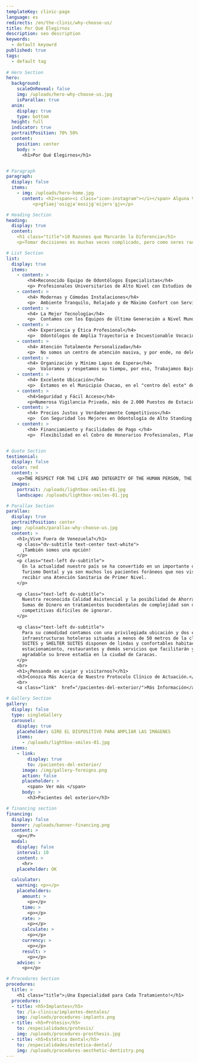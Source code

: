 ```yaml
---
templateKey: clinic-page
language: es
redirects: /en/the-clinic/why-choose-us/
title: Por Qué Elegirnos
description: seo description
keywords:
  - default keyowrd
published: true
tags:
  - default tag
  
# Hero Section 
hero:
  background:
    scaleOnReveal: false
    img: /uploads/hero-why-choose-us.jpg
    isParallax: true
  anim:
    display: true
    type: bottom
  height: full
  indicator: true
  portraitPosition: 70% 50%
  content:
    position: center
    body: >
      <h1>Por Qué Elegirnos</h1>


# Paragraph
paragraph:
  display: false
  items:
    - img: /uploads/hero-home.jpg
      content: <h2><span><i class="icon-instagram"></i></span> Alguna Vaina</h2>
          <p>gfiaej'osigja'eosijg'eijers'gjv</p>

# Heading Section
heading:
  display: true
  content:
    <h1 class="title">10 Razones que Marcarán la Diferencia</h1>
    <p>Tomar decisiones es muchas veces complicado, pero como seres racionales que somos, siempre nos decantaremos por aquella alternativa, que a priori; maximice nuestro bienestar personal.</p>

# List Section
list:
  display: true
  items:
    - content: >
        <h4>Reconocido Equipo de Odontólogos Especialistas</h4>
        <p> Profesionales Universitarios de Alto Nivel con Estudios de Postgrado en las diferentes ramas de la Odontología Clínica. Todas las Especialidades en el Mismo Lugar.</p>
    - content: >
        <h4> Modernas y Cómodas Instalaciones</h4>
        <p>  Ambiente Tranquilo, Relajado y de Máximo Confort con Servicio de Internet (zona Wi-Fi). Consultorios Privados y Totalmente Independientes.</p>
    - content: >
        <h4> La Mejor Tecnología</h4>
        <p>  Contamos con los Equipos de Última Generación a Nivel Mundial. Siempre estamos a la Vanguardia en Innovación Odontológica.</p>
    - content: >
        <h4> Experiencia y Ética Profesional</h4>
        <p>  Odontólogos de Amplia Trayectoria e Incuestionable Vocación. Un Equipo Humano Verdaderamente Comprometido con lo que Hace.</p>
    - content: >
        <h4> Atención Totalmente Personalizada</h4>
        <p>  No somos un centro de atención masiva, y por ende, no delegamos funciones. Usted Será Siempre Atendido por Su Especialista de Confianza.</p>
    - content: >
        <h4> Organización y Mínimo Lapso de Espera</h4>
        <p>  Valoramos y respetamos su tiempo, por eso, Trabajamos Bajo un Sistema de Previa Cita que nos permite Optimizar Nuestro Servicio.</p>
    - content: >
        <h4> Excelente Ubicación</h4>
        <p>  Estamos en el Municipio Chacao, en el "centro del este" de la Ciudad Capital, dentro de un Complejo Urbanístico Empresarial de gran actividad económica y comercial.</p>
    - content: >
        <h4>Seguridad y Fácil Acceso</h4>
        <p>Numerosa Vigilancia Privada, más de 2.000 Puestos de Estacionamiento a su disposición y entrada peatonal desde el Sistema Subterráneo Metro de Caracas.</p>
    - content: >
        <h4> Precios Justos y Verdaderamente Competitivos</h4>
        <p>  Con Seguridad los Mejores en Odontología de Alto Standing.</p>
    - content: >
        <h4> Financiamiento y Facilidades de Pago </h4>
        <p>  Flexibilidad en el Cobro de Honorarios Profesionales, Planes Especiales de Financiamiento y Punto de Venta Comercial para el pago con Tarjetas de Débito y Crédito.</p>


# Quote Section
testimonial:
  display: false
  color: red
  content: >
    <p>THE RESPECT FOR THE LIFE AND INTEGRITY OF THE HUMAN PERSON, THE PROMOTION AND PRESERVATION OF HEALTH, AS A COMPONENT OF DEVELOPMENT AND SOCIAL WELFARE, AND ITS EFFECTIVE PROJECTION TO THE COMMUNITY; CONSTITUTE IN ALL CIRCUMSTANCES THE PRINCIPAL DUTY OF THE DENTIST".</p>
  images:
    portrait: /uploads/lightbox-smiles-01.jpg
    landscape: /uploads/lightbox-smiles-01.jpg

# Parallax Section
parallax:
  display: true
  portraitPosition: center
  img: /uploads/parallax-why-choose-us.jpg
  content: >
    <h1>¿Vive Fuera de Venezuela?</h1>
    <p class="dv-subtitle text-center text-white">
      ¡También somos una opción!
    </p>
    <p class="text-left dv-subtitle">
      En la actualidad nuestro país se ha convertido en un importante destino de
      Turismo Dental y ya son muchos los pacientes foráneos que nos visitan para
      recibir una Atención Sanitaria de Primer Nivel.
    </p>
    
    <p class="text-left dv-subtitle">
      Nuestra reconocida Calidad Asistencial y la posibilidad de Ahorrar Grandes
      Sumas de Dinero en tratamientos bucodentales de complejidad son dos ventajas
      competitivas difíciles de ignorar.
    </p>
    
    <p class="text-left dv-subtitle">
      Para su comodidad contamos con una privilegiada ubicación y dos excelentes
      infraestructuras hoteleras situadas a menos de 50 metros de la clínica. CHACAO
      SUITES y SHELTER SUITES disponen de lindas y confortables habitaciones,
      estacionamiento, restaurantes y demás servicios que facilitarán y harán
      agradable su breve estadía en la ciudad de Caracas.
    </p>
    <br>
    <h1>¿Pensando en viajar y visitarnos?</h1>
    <h3>Conozca Más Acerca de Nuestro Protocolo Clínico de Actuación.</h3>
    <br>
    <a class="link"  href="/pacientes-del-exterior/">Más Información</a>

# Gallery Section
gallery:
  display: false
  type: singleGallery
  carousel:
    display: true
    placeholder: GIRE EL DISPOSITIVO PARA AMPLIAR LAS IMÁGENES
    items:
      - /uploads/lightbox-smiles-01.jpg
  items:
    - link:
        display: true
        to: /pacientes-del-exterior/
      image: /img/gallery-foreigns.png
      action: false
      placeholder: >
        <span> Ver más </span>
      body: >
        <h3>Pacientes del exterior</h3>

# financing section
financing:
  display: false
  banner: /uploads/banner-financing.png
  content: >
    <p></P>
  modal:
    display: false
    interval: 10
    content: >
      <hr>
    placeholder: OK

  calculator:
    warning: <p></p>
    placeholders:
      amount: >
        <p></p>
      time: >
        <p></p>
      rate: >
        <p></p>
      calculate: >
        <p></p>
      currency: >
        <p></p>
      result: >
        <p></p>
    advise: >
      <p></p>

# Procedures Section
procedures:
  title: >
    <h1 class="title">¡Una Especialidad para Cada Tratamiento!</h1>
  procedures:
  - title: <h5>Implantes</h5>
    to: /la-clinica/implantes-dentales/
    img: /uploads/procedures-implants.png
  - title: <h5>Prótesis</h5>
    to: /especialidades/protesis/
    img: /uploads/procedures-prosthesis.jpg
  - title: <h5>Estética dental</h5>
    to: /especialidades/estetica-dental/
    img: /uploads/procedures-aesthetic-dentistry.png
---
```

